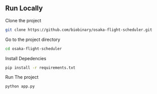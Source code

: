 ## Run Locally

Clone the project

```bash
git clone https://github.com/biobinary/osaka-flight-scheduler.git
```

Go to the project directory

```bash
cd osaka-flight-scheduler
```

Install Depedencies

```bash
pip install -r requirements.txt
```

Run The project

```bash
python app.py
```

